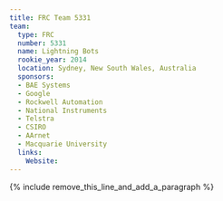 ```yaml
---
title: FRC Team 5331
team:
  type: FRC
  number: 5331
  name: Lightning Bots
  rookie_year: 2014
  location: Sydney, New South Wales, Australia
  sponsors:
  - BAE Systems
  - Google
  - Rockwell Automation
  - National Instruments
  - Telstra
  - CSIRO
  - AArnet
  - Macquarie University
  links:
    Website:
---
```


{% include remove_this_line_and_add_a_paragraph %}